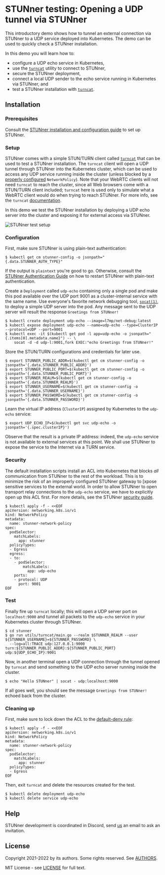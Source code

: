 # STUNner testing: Opening a UDP tunnel via STUNner

This introductory demo shows how to tunnel an external connection via STUNner to a UDP service
deployed into Kubernetes. The demo can be used to quickly check a STUNner installation.

In this demo you will learn how to:
* configure a UDP echo service in Kubernetes,
* use the [`turncat`](/utils/turncat) utility to connect to STUNner,
* secure the STUNner deployment,
* connect a local UDP sender to the echo service running in Kubernetes via STUNner, and
* test a STUNner installation with [`turncat`](/utils/turncat).

## Installation

### Prerequisites

Consult the [STUNner installation and configuration guide](/doc/INSTALL.md) to set up STUNner.

### Setup

STUNner comes with a simple STUN/TURN client called [`turncat`](/utils/turncat) that can be used to
test a STUNner installation. The `turncat` client will open a UDP tunnel through STUNner into the
Kubernetes cluster, which can be used to access any UDP service running inside the cluster (unless
blocked by a [properly configured](/README.md#security) `NetworkPolicy`). Note that your WebRTC
clients will not need `turncat` to reach the cluster, since all Web browsers come with a STUN/TURN
client included; `turncat` here is used only to simulate what a WebRTC client would do when trying
to reach STUNner. For more info, see the `turncat` [documentation](/utils/turncat).

In this demo we test the STUNner installation by deploying a UDP echo server into the cluster and
exposing it for external access via STUNner.

![STUNner test setup](/doc/stunner_echo.svg)

### Configuration

First, make sure STUNner is using plain-text authentication:
```console
$ kubectl get cm stunner-config -o jsonpath="{.data.STUNNER_AUTH_TYPE}"
```

If the output is `plaintext` you're good to go. Otherwise, consult the [STUNner Authentication
Guide](doc/AUTH.md) on how to restart STUNner with plain-text authentication.

Create a `Deployment` called `udp-echo` containing only a single pod and make this pod available
over the UDP port 9001 as a cluster-internal service with the same name. Use everyone's favorite
network debugging tool, [`socat(1)`](https://linux.die.net/man/1/socat), to deploy a simple UDP
server into the pod. Any message sent to the UDP server will result the response `Greetings from
STUNner!`

```console
$ kubectl create deployment udp-echo --image=l7mp/net-debug:latest
$ kubectl expose deployment udp-echo --name=udp-echo --type=ClusterIP --protocol=UDP --port=9001
$ kubectl exec -it $(kubectl get pod -l app=udp-echo -o jsonpath="{.items[0].metadata.name}") -- \
    socat -d -d udp-l:9001,fork EXEC:"echo Greetings from STUNner!"
```

Store the STUN/TURN configurations and credentials for later use.

```console
$ export STUNNER_PUBLIC_ADDR=$(kubectl get cm stunner-config -o jsonpath='{.data.STUNNER_PUBLIC_ADDR}')
$ export STUNNER_PUBLIC_PORT=$(kubectl get cm stunner-config -o jsonpath='{.data.STUNNER_PUBLIC_PORT}')
$ export STUNNER_REALM=$(kubectl get cm stunner-config -o jsonpath='{.data.STUNNER_REALM}')
$ export STUNNER_USERNAME=$(kubectl get cm stunner-config -o jsonpath='{.data.STUNNER_USERNAME}')
$ export STUNNER_PASSWORD=$(kubectl get cm stunner-config -o jsonpath='{.data.STUNNER_PASSWORD}')
```

Learn the virtual IP address (`ClusterIP`) assigned by Kubernetes to the `udp-echo` service:

```console
$ export UDP_ECHO_IP=$(kubectl get svc udp-echo -o jsonpath='{.spec.clusterIP}')
```

Observe that the result is a private IP address: indeed, the `udp-echo` service is not available to
external services at this point. We shall use STUNner to expose the service to the Internet via a
TURN service.

### Security

The default installation scripts install an ACL into Kubernetes that blocks *all* communication
from STUNner to the rest of the workload. This is to minimize the risk of an improperly configured
STUNner gateway to [xpose sensitive services to the external world. In order to allow STUNner to
open transport relay connections to the `udp-echo` service, we have to explicitly open up this ACL
first. For more details, see the STUNner [security guide](/doc/SECURITY.md).

```console
$ kubectl apply -f - <<EOF
apiVersion: networking.k8s.io/v1
kind: NetworkPolicy
metadata:
  name: stunner-network-policy
spec:
  podSelector:
    matchLabels:
      app: stunner
  policyTypes:
  - Egress
  egress:
  - to:
    - podSelector:
        matchLabels:
          app: udp-echo
    ports:
    - protocol: UDP
      port: 9001
EOF
```

### Test

Finally fire up `turncat` locally; this will open a UDP server port on `localhost:9000` and tunnel
all packets to the `udp-echo` service in your Kubernetes cluster through STUNner.

```console
$ cd stunner
$ go run utils/turncat/main.go --realm $STUNNER_REALM --user ${STUNNER_USERNAME}=${STUNNER_PASSWORD} \
  --log=all:TRACE udp:127.0.0.1:9000 turn:${STUNNER_PUBLIC_ADDR}:${STUNNER_PUBLIC_PORT} udp:${UDP_ECHO_IP}:9001
```

Now, in another terminal open a UDP connection through the tunnel opened by `turncat` and send
something to the UDP echo server running inside the cluster.

```console
$ echo "Hello STUNner" | socat - udp:localhost:9000
```

If all goes well, you should see the message `Greetings from STUNner!` echoed back from the
cluster. 

### Cleaning up

First, make sure to lock down the ACL to the [default-deny rule](locking-down-STUNner):

```console
$ kubectl apply -f - <<EOF
apiVersion: networking.k8s.io/v1
kind: NetworkPolicy
metadata:
  name: stunner-network-policy
spec:
  podSelector:
    matchLabels:
      app: stunner
  policyTypes:
  - Egress
EOF
```

Then, exit `turncat` and delete the resources created for the test.

```console
$ kubectl delete deployment udp-echo
$ kubectl delete service udp-echo
```

## Help

STUNner development is coordinated in Discord, send [us](/AUTHORS) an email to ask an invitation.

## License

Copyright 2021-2022 by its authors. Some rights reserved. See [AUTHORS](/AUTHORS).

MIT License - see [LICENSE](/LICENSE) for full text.
